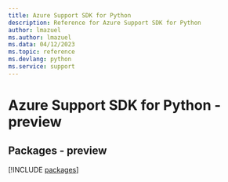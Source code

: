 ```yaml
---
title: Azure Support SDK for Python
description: Reference for Azure Support SDK for Python
author: lmazuel
ms.author: lmazuel
ms.data: 04/12/2023
ms.topic: reference
ms.devlang: python
ms.service: support
---
```

# Azure Support SDK for Python - preview
## Packages - preview
[!INCLUDE [packages](support-index.md)]